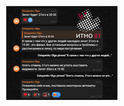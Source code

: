 <img src="https://raw.githubusercontent.com/ipka23/ITMO/main/Subj/OPD/итмомент%20вт.jpg" width="300">

